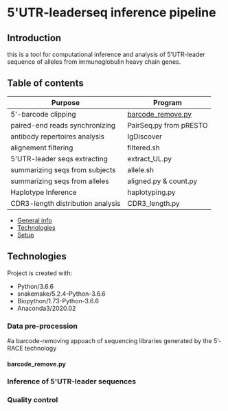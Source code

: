 # 5'UTR-leaderseq inference pipeline
## Introduction
this is a tool for computational inference and analysis of 5’UTR-leader sequence of alleles from immunoglobulin heavy chain genes. 

## Table of contents
Purpose | Program
------------ | ------------- 
5'-barcode clipping | [barcode_remove.py](barcode_remove.py)
paired-end reads synchronizing | PairSeq.py from pRESTO
antibody repertoires analysis| IgDiscover
alignement filtering | filtered.sh
5'UTR-leader seqs extracting | extract_UL.py
summarizing seqs from subjects | allele.sh
summarizing seqs from alleles | aligned.py & count.py
Haplotype Inference  | haplotyping.py
CDR3-length distribution analysis | CDR3_length.py

* [General info](#general-info)
* [Technologies](#technologies)
* [Setup](#setup)

## Technologies
Project is created with:
* Python/3.6.6
* snakemake/5.2.4-Python-3.6.6
* Biopython/1.73-Python-3.6.6
* Anaconda3/2020.02


### Data pre-procession 
#a barcode-removing appoach of sequencing libraries generated by the 5’-RACE technology 
#### barcode_remove.py


### Inference of 5'UTR-leader sequences

### Quality control
